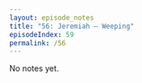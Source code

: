 ```yaml
---
layout: episode_notes
title: "56: Jeremiah — Weeping"
episodeIndex: 59
permalink: /56
---
```

No notes yet.
